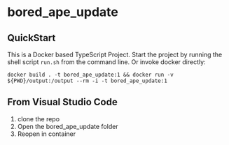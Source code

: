 # bored_ape_update

## QuickStart

This is a Docker based TypeScript Project.  Start the project by running the shell script `run.sh` from the command line.   Or invoke docker directly:

`docker build . -t bored_ape_update:1 && docker run -v ${PWD}/output:/output --rm -i -t bored_ape_update:1`

## From Visual Studio Code

1. clone the repo
2. Open the bored_ape_update folder
3. Reopen in container

